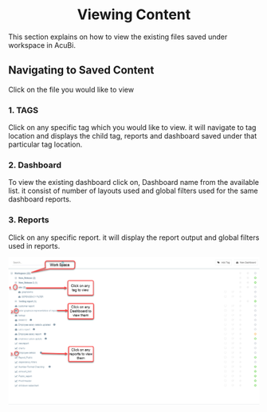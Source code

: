 
<center><h1>Viewing Content</h1></center>

This section explains on how to view the existing files saved under workspace in AcuBi.

## Navigating to Saved Content 

Click on the file you would like to view
### 1. TAGS

Click on any specific tag which you would like to view. it will navigate to tag location and displays the child tag, reports and dashboard saved under that particular tag location.

### 2. Dashboard

 To view the existing dashboard click on, Dashboard name from the available list. it consist of number of layouts used and global filters used for the same dashboard reports.
 
 ### 3. Reports
 
 Click on any specific report. it will display the report output and global filters used in reports.

![enter image description here](https://raw.githubusercontent.com/sv18042016/fp1/0545ded450f2a313773cd22169ff96aa6c7db5d2/images/view_list2.png)





<!--stackedit_data:
eyJoaXN0b3J5IjpbLTE1NjY3NjUyMjEsLTE4NTc4Nzk5NzQsLT
k2NjA4MDMxMSwxODE2OTMxMzQwLDE4MzgxOTM0MjAsMTgzNzQ0
NDgyMCwxNzkyMTQ3OTQ3LC0zNDQ1OTQ4NDYsLTE1NjkwNDgyMj
YsMTM5OTczNjBdfQ==
-->